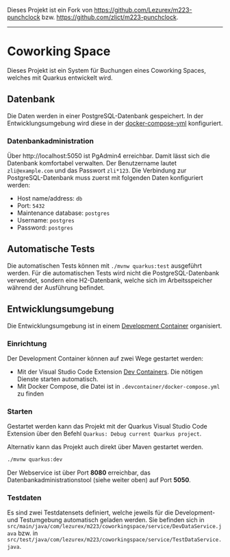Dieses Projekt ist ein Fork von <https://github.com/Lezurex/m223-punchclock> bzw. <https://github.com/zlict/m223-punchclock>.

---

# Coworking Space 

Dieses Projekt ist ein System für Buchungen eines Coworking Spaces, welches mit Quarkus entwickelt wird.

## Datenbank

Die Daten werden in einer PostgreSQL-Datenbank gespeichert. In der Entwicklungsumgebung wird diese
in der [docker-compose-yml](./.devcontainer/docker-compose.yml) konfiguriert.

### Datenbankadministration

Über http://localhost:5050 ist PgAdmin4 erreichbar. Damit lässt sich die Datenbank komfortabel verwalten.
Der Benutzername lautet `zli@example.com` und das Passwort `zli*123`. Die Verbindung zur PostgreSQL-Datenbank
muss zuerst mit folgenden Daten konfiguriert werden:
 - Host name/address: `db`
 - Port: `5432`
 - Maintenance database: `postgres`
 - Username: `postgres`
 - Password: `postgres`

## Automatische Tests

Die automatischen Tests können mit `./mvnw quarkus:test` ausgeführt werden. Für die automatischen Tests
wird nicht die PostgreSQL-Datenbank verwendet, sondern eine H2-Datenbank, welche sich im Arbeitsspeicher
während der Ausführung befindet.

## Entwicklungsumgebung

Die Entwicklungsumgebung ist in einem [Development Container](https://containers.dev/) organisiert.

### Einrichtung

Der Development Container können auf zwei Wege gestartet werden:

- Mit der Visual Studio Code Extension [Dev Containers](https://marketplace.visualstudio.com/items?itemName=ms-vscode-remote.remote-containers).
Die nötigen Dienste starten automatisch.
- Mit Docker Compose, die Datei ist in `.devcontainer/docker-compose.yml` zu finden

### Starten

Gestartet werden kann das Projekt mit der Quarkus Visual Studio Code Extension über den
Befehl `Quarkus: Debug current Quarkus project`.

Alternativ kann das Projekt auch direkt über Maven gestartet werden.

```bash
./mvnw quarkus:dev
```

Der Webservice ist über Port **8080** erreichbar, das Datenbankadministrationstool
(siehe weiter oben) auf Port **5050**.

### Testdaten

Es sind zwei Testdatensets definiert, welche jeweils für die Development- und Testumgebung automatisch geladen werden.
Sie befinden sich in `src/main/java/com/lezurex/m223/coworkingspace/service/DevDataService.java` bzw. in
`src/test/java/com/lezurex/m223/coworkingspace/service/TestDataService.java`.
